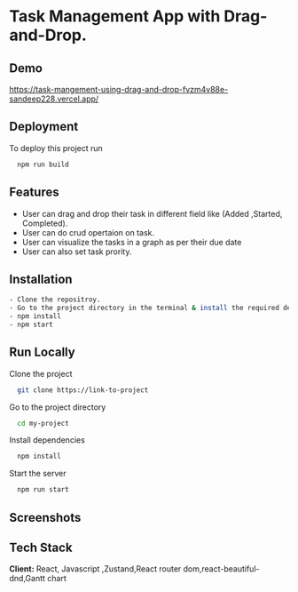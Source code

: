 
# Task Management App with Drag-and-Drop.


## Demo

https://task-mangement-using-drag-and-drop-fvzm4v88e-sandeep228.vercel.app/

## Deployment

To deploy this project run

```bash
  npm run build
```




## Features

- User can drag and drop their task in different field like (Added ,Started, Completed).
- User can  do crud opertaion on task.
- User can visualize the tasks in a graph as per their due date
- User can also set task prority.


## Installation

```bash
- Clone the repositroy.
- Go to the project directory in the terminal & install the required dependencies by using:
- npm install
- npm start

```
    
## Run Locally

Clone the project

```bash
  git clone https://link-to-project
```

Go to the project directory

```bash
  cd my-project
```

Install dependencies

```bash
  npm install
```

Start the server

```bash
  npm run start
```


## Screenshots



## Tech Stack

**Client:** React, Javascript ,Zustand,React router dom,react-beautiful-dnd,Gantt chart



